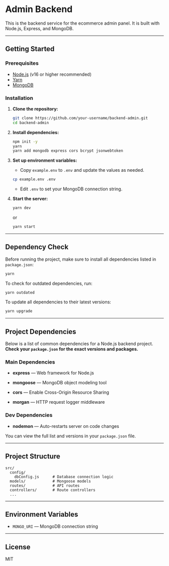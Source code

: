 # Admin Backend

This is the backend service for the ecommerce admin panel. It is built with Node.js, Express, and MongoDB.

---

## Getting Started

### Prerequisites

- [Node.js](https://nodejs.org/) (v16 or higher recommended)
- [Yarn](https://yarnpkg.com/)
- [MongoDB](https://www.mongodb.com/)

### Installation

1. **Clone the repository:**

   ```sh
   git clone https://github.com/your-username/backend-admin.git
   cd backend-admin
   ```

2. **Install dependencies:**

   ```sh
   npm init -y
   yarn
   yarn add mongodb express cors bcrypt jsonwebtoken
   ```

3. **Set up environment variables:**

   - Copy `example.env` to `.env` and update the values as needed.

   ```sh
   cp example.env .env
   ```

   - Edit `.env` to set your MongoDB connection string.

4. **Start the server:**
   ```sh
   yarn dev
   ```
   or
   ```sh
   yarn start
   ```

---

## Dependency Check

Before running the project, make sure to install all dependencies listed in `package.json`:

```sh
yarn
```

To check for outdated dependencies, run:

```sh
yarn outdated
```

To update all dependencies to their latest versions:

```sh
yarn upgrade
```

---

## Project Dependencies

Below is a list of common dependencies for a Node.js backend project.  
**Check your `package.json` for the exact versions and packages.**

### Main Dependencies

- **express** — Web framework for Node.js
- **mongoose** — MongoDB object modeling tool

- **cors** — Enable Cross-Origin Resource Sharing
- **morgan** — HTTP request logger middleware

### Dev Dependencies

- **nodemon** — Auto-restarts server on code changes

You can view the full list and versions in your `package.json` file.

---

## Project Structure

```
src/
  config/
    dbConfig.js      # Database connection logic
  models/            # Mongoose models
  routes/            # API routes
  controllers/       # Route controllers
  ...
```

---

## Environment Variables

- `MONGO_URI` — MongoDB connection string

---

## License

MIT
